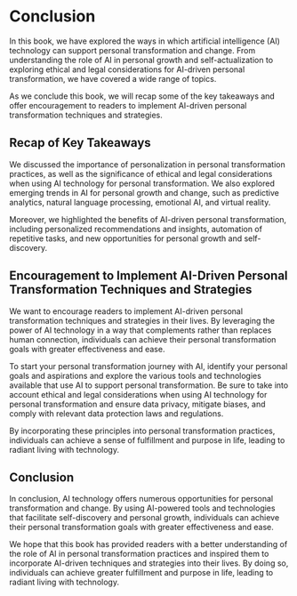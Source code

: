 # Conclusion

In this book, we have explored the ways in which artificial intelligence (AI) technology can support personal transformation and change. From understanding the role of AI in personal growth and self-actualization to exploring ethical and legal considerations for AI-driven personal transformation, we have covered a wide range of topics.

As we conclude this book, we will recap some of the key takeaways and offer encouragement to readers to implement AI-driven personal transformation techniques and strategies.

Recap of Key Takeaways
----------------------

We discussed the importance of personalization in personal transformation practices, as well as the significance of ethical and legal considerations when using AI technology for personal transformation. We also explored emerging trends in AI for personal growth and change, such as predictive analytics, natural language processing, emotional AI, and virtual reality.

Moreover, we highlighted the benefits of AI-driven personal transformation, including personalized recommendations and insights, automation of repetitive tasks, and new opportunities for personal growth and self-discovery.

Encouragement to Implement AI-Driven Personal Transformation Techniques and Strategies
--------------------------------------------------------------------------------------

We want to encourage readers to implement AI-driven personal transformation techniques and strategies in their lives. By leveraging the power of AI technology in a way that complements rather than replaces human connection, individuals can achieve their personal transformation goals with greater effectiveness and ease.

To start your personal transformation journey with AI, identify your personal goals and aspirations and explore the various tools and technologies available that use AI to support personal transformation. Be sure to take into account ethical and legal considerations when using AI technology for personal transformation and ensure data privacy, mitigate biases, and comply with relevant data protection laws and regulations.

By incorporating these principles into personal transformation practices, individuals can achieve a sense of fulfillment and purpose in life, leading to radiant living with technology.

Conclusion
----------

In conclusion, AI technology offers numerous opportunities for personal transformation and change. By using AI-powered tools and technologies that facilitate self-discovery and personal growth, individuals can achieve their personal transformation goals with greater effectiveness and ease.

We hope that this book has provided readers with a better understanding of the role of AI in personal transformation practices and inspired them to incorporate AI-driven techniques and strategies into their lives. By doing so, individuals can achieve greater fulfillment and purpose in life, leading to radiant living with technology.